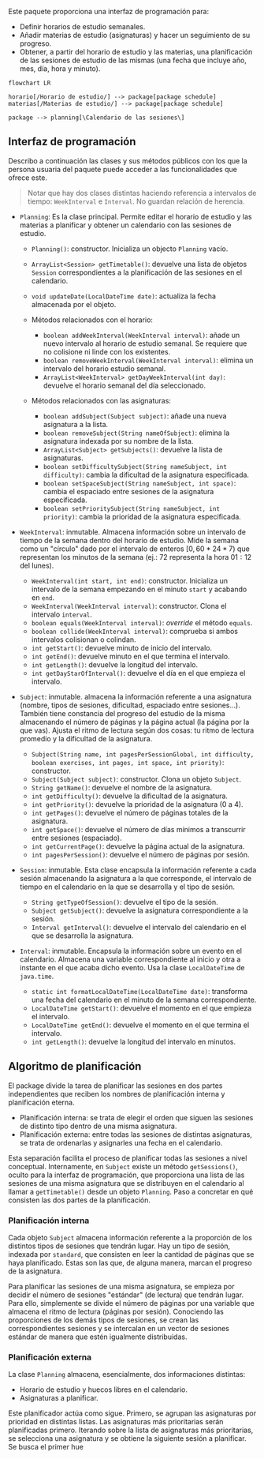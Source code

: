 Este paquete proporciona una interfaz de programación para:
- Definir horarios de estudio semanales.
- Añadir materias de estudio (asignaturas) y hacer un seguimiento de su progreso.
- Obtener, a partir del horario de estudio y las materias, una planificación de las sesiones de estudio de las mismas (una fecha que incluye año, mes, día, hora y minuto).

```mermaid
flowchart LR

horario[/Horario de estudio/] --> package[package schedule]
materias[/Materias de estudio/] --> package[package schedule]

package --> planning[\Calendario de las sesiones\]
```


## Interfaz de programación

Describo a continuación las clases y sus métodos públicos con los que la persona usuaria del paquete puede acceder a las funcionalidades que ofrece este.
> Notar que hay dos clases distintas haciendo referencia a intervalos de tiempo: `WeekInterval` e `Interval`. No guardan relación de herencia.

- `Planning`: Es la clase principal. Permite editar el horario de estudio y las materias a planificar y obtener un calendario con las sesiones de estudio.

	- `Planning()`: constructor. Inicializa un objecto `Planning` vacío.
	- `ArrayList<Session> getTimetable()`: devuelve una lista de objetos `Session` correspondientes a la planificación de las sesiones en el calendario.
	- `void updateDate(LocalDateTime date)`: actualiza la fecha almacenada por el objeto.
	
	- Métodos relacionados con el horario:
		- `boolean addWeekInterval(WeekInterval interval)`: añade un nuevo intervalo al horario de estudio semanal. Se requiere que no colisione ni linde con los existentes.
		- `boolean removeWeekInterval(WeekInterval interval)`: elimina un intervalo del horario estudio semanal.
		- `ArrayList<WeekInterval> getDayWeekInterval(int day)`: devuelve el horario semanal del día seleccionado.
		
	 - Métodos relacionados con las asignaturas:
		- `boolean addSubject(Subject subject)`: añade una nueva asignatura a la lista.
		- `boolean removeSubject(String nameOfSubject)`: elimina la asignatura indexada por su nombre de la lista.
		- `ArrayList<Subject> getSubjects()`: devuelve la lista de asignaturas.
		- `boolean setDifficultySubject(String nameSubject, int difficulty)`: cambia la dificultad de la asignatura especificada.
		- `boolean setSpaceSubject(String nameSubject, int space)`: cambia el espaciado entre sesiones de la asignatura especificada.
		- `boolean setPrioritySubject(String nameSubject, int priority)`: cambia la prioridad de la asignatura especificada.

- `WeekInterval`: inmutable. Almacena información sobre un intervalo de tiempo de la semana dentro del horario de estudio. Mide la semana como un "círculo" dado por el intervalo de enteros $[0, 60*24*7)$ que representan los minutos de la semana (ej.: $72$ representa la hora $01:12$ del lunes).

	- `WeekInterval(int start, int end)`: constructor. Inicializa un intervalo de la semana empezando en el minuto `start` y acabando en `end`.
	- `WeekInterval(WeekInterval interval)`: constructor. Clona el intervalo `interval`.
	- `boolean equals(WeekInterval interval)`: *override* el método `equals`.
	- `boolean collide(WeekInterval interval)`: comprueba si ambos intervalos colisionan o colindan.
	- `int getStart()`: devuelve minuto de inicio del intervalo.
	- `int getEnd()`: devuelve minuto en el que termina el intervalo.
	- `int getLength()`: devuelve la longitud del intervalo.
	- `int getDayStarOfInterval()`: devuelve el día en el que empieza el intervalo.
 
- `Subject`: inmutable. almacena la información referente a una asignatura (nombre, tipos de sesiones, dificultad, espaciado entre sesiones...). También tiene constancia del progreso del estudio de la misma almacenando el número de páginas y la página actual (la página por la que vas). Ajusta el ritmo de lectura según dos cosas: tu ritmo de lectura promedio y la dificultad de la asignatura.
 
	 - `Subject(String name, int pagesPerSessionGlobal, int difficulty, boolean exercises, int pages, int space, int priority)`: constructor.
	 - `Subject(Subject subject)`: constructor. Clona un objeto `Subject`.
	 - `String getName()`: devuelve el nombre de la asignatura.
	 - `int getDifficulty()`: devuelve la dificultad de la asignatura.
	 - `int getPriority()`: devuelve la prioridad de la asignatura (0 a 4).
	 - `int getPages()`: devuelve el número de páginas totales de la asignatura.
	 - `int getSpace()`: devuelve el número de días mínimos a transcurrir entre sesiones (espaciado).
	 - `int getCurrentPage()`: devuelve la página actual de la asignatura.
	 - `int pagesPerSession()`: devuelve el número de páginas por sesión.

- `Session`: inmutable. Esta clase encapsula la información referente a cada sesión almacenando la asignatura a la que corresponde, el intervalo de tiempo en el calendario en la que se desarrolla y el tipo de sesión.

	- `String getTypeOfSession()`: devuelve el tipo de la sesión.
	- `Subject getSubject()`: devuelve la asignatura correspondiente a la sesión.
	- `Interval getInterval()`: devuelve el intervalo del calendario en el que se desarrolla la asignatura.

- `Interval`: inmutable. Encapsula la información sobre un evento en el calendario. Almacena una variable correspondiente al inicio y otra a instante en el que acaba dicho evento. Usa la clase `LocalDateTime` de `java.time`.

	- `static int formatLocalDateTime(LocalDateTime date)`: transforma una fecha del calendario en el minuto de la semana correspondiente.
	- `LocalDateTime getStart()`: devuelve el momento en el que empieza el intervalo.
	- `LocalDateTime getEnd()`: devuelve el momento en el que termina el intervalo.
	- `int getLength()`: devuelve la longitud del intervalo en minutos.


## Algoritmo de planificación

El package divide la tarea de planificar las sesiones en dos partes independientes que reciben los nombres de planificación interna y planificación eterna.

- Planificación interna: se trata de elegir el orden que siguen las sesiones de distinto tipo dentro de una misma asignatura. 
- Planificación externa: entre todas las sesiones de distintas asignaturas, se trata de ordenarlas y asignarles una fecha en el calendario.

Esta separación facilita el proceso de planificar todas las sesiones a nivel conceptual. Internamente, en `Subject` existe un método `getSessions()`, oculto para la interfaz de programación, que proporciona una lista de las sesiones de una misma asignatura que se distribuyen en el calendario al llamar a `getTimetable()` desde un objeto `Planning`. Paso a concretar en qué consisten las dos partes de la planificación.


### Planificación interna

Cada objeto `Subject` almacena información referente a la proporción de los distintos tipos de sesiones que tendrán lugar. Hay un tipo de sesión, indexada por `standard`, que consisten en leer la cantidad de páginas que se haya planificado. Estas son las que, de alguna manera, marcan el progreso de la asignatura.

Para planificar las sesiones de una misma asignatura, se empieza por decidir el número de sesiones "estándar" (de lectura) que tendrán lugar. Para ello, simplemente se divide el número de páginas por una variable que almacena el ritmo de lectura (páginas por sesión). Conociendo las proporciones de los demás tipos de sesiones, se crean las correspondientes sesiones y se intercalan en un vector de sesiones estándar de manera que estén igualmente distribuidas.


### Planificación externa

La clase `Planning` almacena, esencialmente, dos informaciones distintas:
- Horario de estudio y huecos libres en el calendario.
- Asignaturas a planificar.

Este planificador actúa como sigue. Primero, se agrupan las asignaturas por prioridad en distintas listas. Las asignaturas más prioritarias serán planificadas primero. Iterando sobre la lista de asignaturas más prioritarias, se selecciona una asignatura y se obtiene la siguiente sesión a planificar. Se busca el primer hue